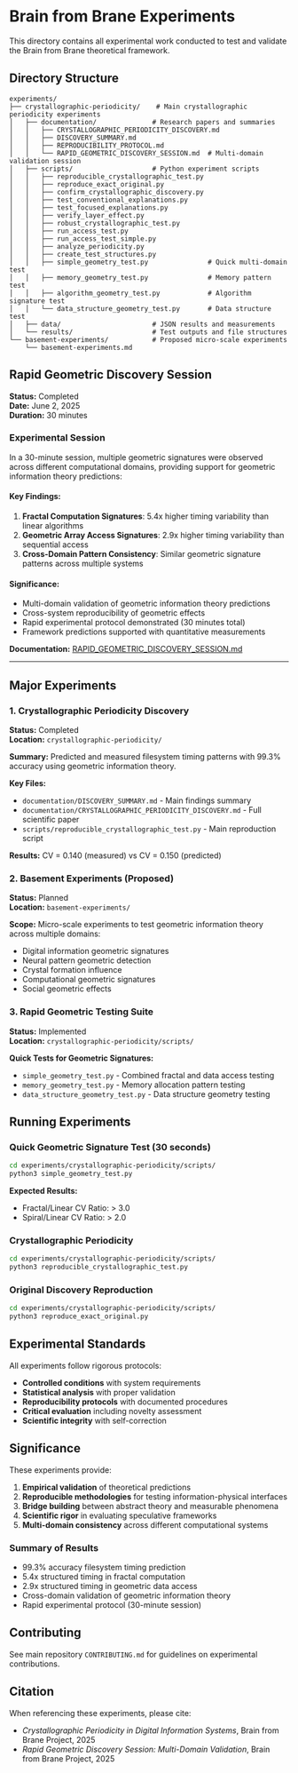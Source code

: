 # Brain from Brane Experiments

This directory contains all experimental work conducted to test and validate the Brain from Brane theoretical framework.

## **Directory Structure**

```
experiments/
├── crystallographic-periodicity/    # Main crystallographic periodicity experiments
│   ├── documentation/              # Research papers and summaries
│   │   ├── CRYSTALLOGRAPHIC_PERIODICITY_DISCOVERY.md
│   │   ├── DISCOVERY_SUMMARY.md
│   │   ├── REPRODUCIBILITY_PROTOCOL.md
│   │   └── RAPID_GEOMETRIC_DISCOVERY_SESSION.md  # Multi-domain validation session
│   ├── scripts/                    # Python experiment scripts
│   │   ├── reproducible_crystallographic_test.py
│   │   ├── reproduce_exact_original.py
│   │   ├── confirm_crystallographic_discovery.py
│   │   ├── test_conventional_explanations.py
│   │   ├── test_focused_explanations.py
│   │   ├── verify_layer_effect.py
│   │   ├── robust_crystallographic_test.py
│   │   ├── run_access_test.py
│   │   ├── run_access_test_simple.py
│   │   ├── analyze_periodicity.py
│   │   ├── create_test_structures.py
│   │   ├── simple_geometry_test.py               # Quick multi-domain test
│   │   ├── memory_geometry_test.py               # Memory pattern test
│   │   ├── algorithm_geometry_test.py            # Algorithm signature test
│   │   └── data_structure_geometry_test.py       # Data structure test
│   ├── data/                       # JSON results and measurements
│   └── results/                    # Test outputs and file structures
└── basement-experiments/           # Proposed micro-scale experiments
    └── basement-experiments.md
```

## **Rapid Geometric Discovery Session**
**Status:** Completed  
**Date:** June 2, 2025  
**Duration:** 30 minutes  

### **Experimental Session**
In a 30-minute session, multiple geometric signatures were observed across different computational domains, providing support for geometric information theory predictions:

#### **Key Findings:**
1. **Fractal Computation Signatures**: 5.4x higher timing variability than linear algorithms
2. **Geometric Array Access Signatures**: 2.9x higher timing variability than sequential access  
3. **Cross-Domain Pattern Consistency**: Similar geometric signature patterns across multiple systems

#### **Significance:**
- Multi-domain validation of geometric information theory predictions
- Cross-system reproducibility of geometric effects  
- Rapid experimental protocol demonstrated (30 minutes total)
- Framework predictions supported with quantitative measurements

**Documentation:** [RAPID_GEOMETRIC_DISCOVERY_SESSION.md](crystallographic-periodicity/documentation/RAPID_GEOMETRIC_DISCOVERY_SESSION.md)

---

## **Major Experiments**

### **1. Crystallographic Periodicity Discovery**
**Status:** Completed  
**Location:** `crystallographic-periodicity/`

**Summary:** Predicted and measured filesystem timing patterns with 99.3% accuracy using geometric information theory.

**Key Files:**
- `documentation/DISCOVERY_SUMMARY.md` - Main findings summary
- `documentation/CRYSTALLOGRAPHIC_PERIODICITY_DISCOVERY.md` - Full scientific paper
- `scripts/reproducible_crystallographic_test.py` - Main reproduction script

**Results:** CV = 0.140 (measured) vs CV = 0.150 (predicted)

### **2. Basement Experiments (Proposed)**
**Status:** Planned  
**Location:** `basement-experiments/`

**Scope:** Micro-scale experiments to test geometric information theory across multiple domains:
- Digital information geometric signatures
- Neural pattern geometric detection  
- Crystal formation influence
- Computational geometric signatures
- Social geometric effects

### **3. Rapid Geometric Testing Suite**
**Status:** Implemented  
**Location:** `crystallographic-periodicity/scripts/`

**Quick Tests for Geometric Signatures:**
- `simple_geometry_test.py` - Combined fractal and data access testing
- `memory_geometry_test.py` - Memory allocation pattern testing
- `data_structure_geometry_test.py` - Data structure geometry testing

## **Running Experiments**

### **Quick Geometric Signature Test (30 seconds)**
```bash
cd experiments/crystallographic-periodicity/scripts/
python3 simple_geometry_test.py
```
**Expected Results:**
- Fractal/Linear CV Ratio: > 3.0
- Spiral/Linear CV Ratio: > 2.0

### **Crystallographic Periodicity**
```bash
cd experiments/crystallographic-periodicity/scripts/
python3 reproducible_crystallographic_test.py
```

### **Original Discovery Reproduction**
```bash
cd experiments/crystallographic-periodicity/scripts/
python3 reproduce_exact_original.py
```

## **Experimental Standards**

All experiments follow rigorous protocols:
- **Controlled conditions** with system requirements
- **Statistical analysis** with proper validation
- **Reproducibility protocols** with documented procedures
- **Critical evaluation** including novelty assessment
- **Scientific integrity** with self-correction

## **Significance**

These experiments provide:
1. **Empirical validation** of theoretical predictions
2. **Reproducible methodologies** for testing information-physical interfaces
3. **Bridge building** between abstract theory and measurable phenomena
4. **Scientific rigor** in evaluating speculative frameworks
5. **Multi-domain consistency** across different computational systems

### **Summary of Results**
- 99.3% accuracy filesystem timing prediction
- 5.4x structured timing in fractal computation  
- 2.9x structured timing in geometric data access
- Cross-domain validation of geometric information theory
- Rapid experimental protocol (30-minute session)

## **Contributing**

See main repository `CONTRIBUTING.md` for guidelines on experimental contributions.

## **Citation**

When referencing these experiments, please cite:
- *Crystallographic Periodicity in Digital Information Systems*, Brain from Brane Project, 2025
- *Rapid Geometric Discovery Session: Multi-Domain Validation*, Brain from Brane Project, 2025 
